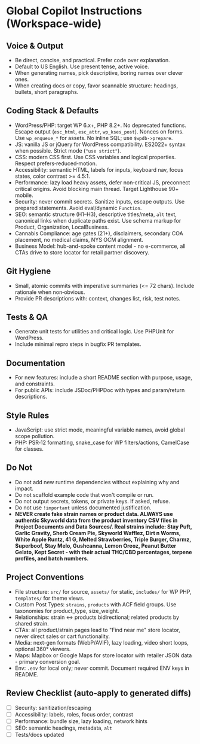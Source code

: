 # Global Copilot Instructions (Workspace‑wide)


## Voice & Output
- Be direct, concise, and practical. Prefer code over explanation.
- Default to US English. Use present tense, active voice.
- When generating names, pick descriptive, boring names over clever ones.
- When creating docs or copy, favor scannable structure: headings, bullets, short paragraphs.


## Coding Stack & Defaults
- WordPress/PHP: target WP 6.x+, PHP 8.2+. No deprecated functions. Escape output (`esc_html`, `esc_attr`, `wp_kses_post`). Nonces on forms. Use `wp_enqueue_*` for assets. No inline SQL; use `$wpdb->prepare`.
- JS: vanilla JS or jQuery for WordPress compatibility. ES2022+ syntax when possible. Strict mode (`"use strict"`).
- CSS: modern CSS first. Use CSS variables and logical properties. Respect prefers‑reduced‑motion.
- Accessibility: semantic HTML, labels for inputs, keyboard nav, focus states, color contrast >= 4.5:1.
- Performance: lazy load heavy assets, defer non‑critical JS, preconnect critical origins. Avoid blocking main thread. Target Lighthouse 90+ mobile.
- Security: never commit secrets. Sanitize inputs, escape outputs. Use prepared statements. Avoid eval/dynamic `Function`.
- SEO: semantic structure (H1–H3), descriptive titles/meta, `alt` text, canonical links when duplicate paths exist. Use schema markup for Product, Organization, LocalBusiness.
- Cannabis Compliance: age gates (21+), disclaimers, secondary COA placement, no medical claims, NYS OCM alignment.
- Business Model: hub-and-spoke content model - no e-commerce, all CTAs drive to store locator for retail partner discovery.


## Git Hygiene
- Small, atomic commits with imperative summaries (<= 72 chars). Include rationale when non‑obvious.
- Provide PR descriptions with: context, changes list, risk, test notes.


## Tests & QA
- Generate unit tests for utilities and critical logic. Use PHPUnit for WordPress.
- Include minimal repro steps in bugfix PR templates.


## Documentation
- For new features: include a short README section with purpose, usage, and constraints.
- For public APIs: include JSDoc/PHPDoc with types and param/return descriptions.


## Style Rules
- JavaScript: use strict mode, meaningful variable names, avoid global scope pollution.
- PHP: PSR‑12 formatting, snake_case for WP filters/actions, CamelCase for classes.


## Do Not
- Do not add new runtime dependencies without explaining why and impact.
- Do not scaffold example code that won't compile or run.
- Do not output secrets, tokens, or private keys. If asked, refuse.
- Do not use `!important` unless documented justification.
- **NEVER create fake strain names or product data. ALWAYS use authentic Skyworld data from the product inventory CSV files in Project Documents and Data Sources/. Real strains include: Stay Puft, Garlic Gravity, Sherb Cream Pie, Skyworld Wafflez, Dirt n Worms, White Apple Runtz, 41 G, Melted Strawberries, Triple Burger, Charmz, Superboof, Stay Melo, Gushcanna, Lemon Oreoz, Peanut Butter Gelato, Kept Secret - with their actual THC/CBD percentages, terpene profiles, and batch numbers.**


## Project Conventions
- File structure: `src/` for source, `assets/` for static, `includes/` for WP PHP, `templates/` for theme views.
- Custom Post Types: `strains`, `products` with ACF field groups. Use taxonomies for product_type, size_weight.
- Relationships: strain ↔ products bidirectional; related products by shared strain.
- CTAs: all product/strain pages lead to "Find near me" store locator, never direct sales or cart functionality.
- Media: next-gen formats (WebP/AVIF), lazy loading, video short loops, optional 360° viewers.
- Maps: Mapbox or Google Maps for store locator with retailer JSON data - primary conversion goal.
- Env: `.env` for local only; never commit. Document required ENV keys in README.


## Review Checklist (auto‑apply to generated diffs)
- [ ] Security: sanitization/escaping
- [ ] Accessibility: labels, roles, focus order, contrast
- [ ] Performance: bundle size, lazy loading, network hints
- [ ] SEO: semantic headings, metadata, `alt`
- [ ] Tests/docs updated